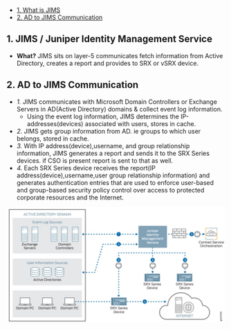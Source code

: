 - [1. What is JIMS](#jims)
- [2. AD to JIMS Communication](#com)

<a name=jims></a>
## 1. JIMS / Juniper Identity Management Service
- **What?** JIMS sits on layer-5 communicates fetch information from Active Directory, creates a report and provides to SRX or vSRX device.

<a name=com></a>
## 2. AD to JIMS Communication
- _1._ JIMS communicates with Microsoft Domain Controllers or Exchange Servers in AD(Active Directory) domains & collect event log information. 
  - Using the event log information, JIMS determines the IP-addresses(devices) associated with users, stores in cache.
- _2._ JIMS gets group information from AD. ie groups to which user belongs, stored in cache.
- _3._ With IP address(device),username, and group relationship information, JIMS generates a report and sends it to the SRX Series devices. if CSO is present report is sent to that as well.
- _4._ Each SRX Series device receives the report(IP address(device),username,user group relationship information) and generates authentication entries that are used to enforce user-based and group-based security policy control over access to protected corporate resources and the Internet.
<img src=JIMS_SRX.JPG width=700/>
